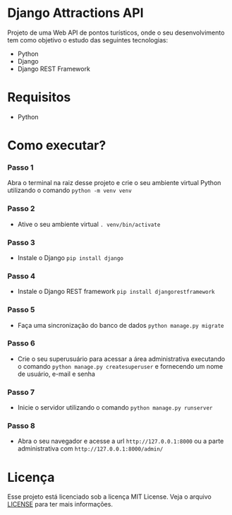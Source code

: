 # Django Attractions API
Projeto de uma Web API de pontos turísticos, onde o seu desenvolvimento tem como objetivo o estudo das seguintes tecnologias:

- Python
- Django
- Django REST Framework


# Requisitos
- Python


# Como executar?
### Passo 1
Abra o terminal na raiz desse projeto e crie o seu ambiente virtual Python utilizando o comando `python -m venv venv`

### Passo 2
- Ative o seu ambiente virtual `. venv/bin/activate`

### Passo 3
- Instale o Django `pip install django`

### Passo 4
- Instale o Django REST framework `pip install djangorestframework`

### Passo 5
- Faça uma sincronização do banco de dados `python manage.py migrate`

### Passo 6
- Crie o seu superusuário para acessar a área administrativa executando o comando `python manage.py createsuperuser` e fornecendo um nome de usuário, e-mail e senha

### Passo 7
- Inicie o servidor utilizando o comando `python manage.py runserver`

### Passo 8
- Abra o seu navegador e acesse a url `http://127.0.0.1:8000` ou a parte administrativa com `http://127.0.0.1:8000/admin/`


# Licença
Esse projeto está licenciado sob a licença MIT License. Veja o arquivo [LICENSE](https://github.com/isnardsilva/django-attractions-api/blob/master/LICENSE) para ter mais informações.
